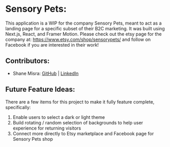 # Sensory Pets:
[//]: <>

This application is a WIP for the company Sensory Pets, meant to act as a landing page for a specific subset of their B2C marketing. It was built using Next.js, React, and Framer Motion. Please check out the etsy page for the company at: https://www.etsy.com/shop/sensorypets/ and follow on Facebook if you are interested in their work!

## Contributors:
- Shane Misra: [GitHub](https://github.com/sdmisra) | [LinkedIn](https://www.linkedin.com/in/shanemisra/)


## Future Feature Ideas:
[//]: <>

There are a few items for this project to make it fully feature complete, specifically:
1. Enable users to select a dark or light theme
2. Build rotating / random selection of backgrounds to help user experience for returning visitors
3. Connect more directly to Etsy marketplace and Facebook page for Sensory Pets shop
